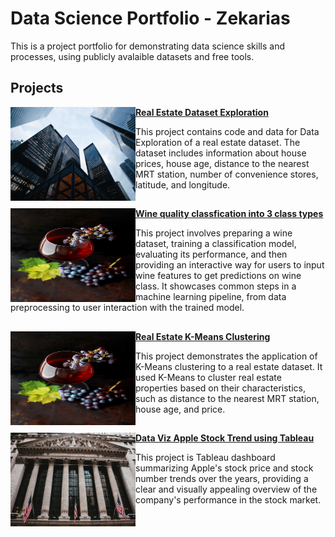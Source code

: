 # Data Science Portfolio - Zekarias
This is a project portfolio for demonstrating data science skills and processes, using publicly avalaible datasets and free tools.


## Projects

<img align="left" width="200" height="150" src="image/realestate.image.jpg"> **<a href="https://github.com/zekarias4242/real_estate.git" target="_blank" rel="noopener noreferrer">Real Estate Dataset Exploration</a>**

This project contains code and data for Data Exploration of a real estate dataset. The dataset includes information about house prices, house age, distance to the nearest MRT station, number of convenience stores, latitude, and longitude.

##
<img align="left" width="200" height="150" src="image/wine.image.jpg"> **[Wine quality classfication into 3 class types](https://github.com/zekarias4242/wine_quality.git)**

This project involves preparing a wine dataset, training a classification model, evaluating its performance, and then providing an interactive way for users to input wine features to get predictions on wine class. It showcases common steps in a machine learning pipeline, from data preprocessing to user interaction with the trained model.
##
<img align="left" width="200" height="150" src="image/wine.image.jpg"> **[Real Estate K-Means Clustering](https://github.com/zekarias4242/k_means.git)**

This project demonstrates the application of K-Means clustering to a real estate dataset. It used K-Means to cluster real estate properties based on their characteristics, such as distance to the nearest MRT station, house age, and price.

##
<img align="left" width="200" height="150" src="image/stock.image.jpg"> **[Data Viz Apple Stock Trend using Tableau](https://public.tableau.com/views/ApplesStockTrend/ApplesStockHistory?:language=en-US&publish=yes&:display_count=n&:origin=viz_share_link)**

This project is Tableau dashboard summarizing Apple's stock price and stock number trends over the years, providing a clear and visually appealing overview of the company's performance in the stock market.

